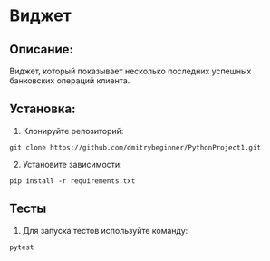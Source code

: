 # Виджет
## Описание:
Виджет, который показывает несколько последних успешных банковских операций клиента.

## Установка:

1. Клонируйте репозиторий:
```
git clone https://github.com/dmitrybeginner/PythonProject1.git
```
2. Установите зависимости:
```
pip install -r requirements.txt
```
## Тесты
1. Для запуска тестов используйте команду:
```
pytest
```